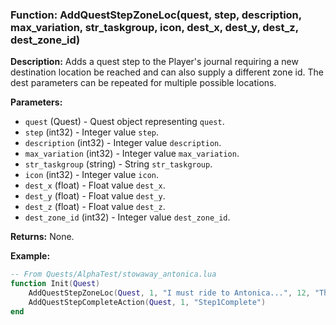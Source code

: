 ### Function: AddQuestStepZoneLoc(quest, step, description, max_variation, str_taskgroup, icon, dest_x, dest_y, dest_z, dest_zone_id)

**Description:**
Adds a quest step to the Player's journal requiring a new destination location be reached and can also supply a different zone id.  The dest parameters can be repeated for multiple possible locations.

**Parameters:**
- `quest` (Quest) - Quest object representing `quest`.
- `step` (int32) - Integer value `step`.
- `description` (int32) - Integer value `description`.
- `max_variation` (int32) - Integer value `max_variation`.
- `str_taskgroup` (string) - String `str_taskgroup`.
- `icon` (int32) - Integer value `icon`.
- `dest_x` (float) - Float value `dest_x`.
- `dest_y` (float) - Float value `dest_y`.
- `dest_z` (float) - Float value `dest_z`.
- `dest_zone_id` (int32) - Integer value `dest_zone_id`.

**Returns:** None.

**Example:**

```lua
-- From Quests/AlphaTest/stowaway_antonica.lua
function Init(Quest)
	AddQuestStepZoneLoc(Quest, 1, "I must ride to Antonica...", 12, "The Shady Swashbuckler provided me passage to Antonica. He will have the paperwork I need when I get there.", 2285, 395.79, -38.56, 809.38,12)
	AddQuestStepCompleteAction(Quest, 1, "Step1Complete")
end
```
